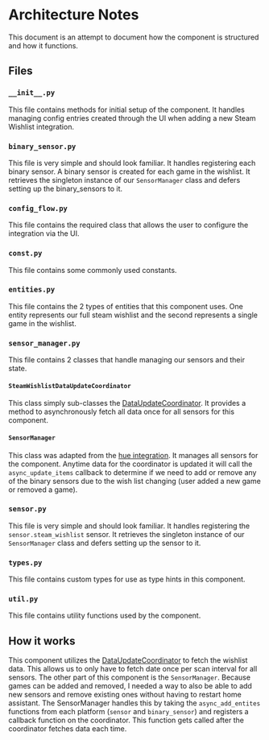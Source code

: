 # Architecture Notes

This document is an attempt to document how the component is structured and
how it functions.

## Files

### `__init__.py`

This file contains methods for initial setup of the component.  It handles
managing config entries created through the UI when adding a new Steam Wishlist
integration.

### `binary_sensor.py`

This file is very simple and should look familiar.  It handles registering each
binary sensor.  A binary sensor is created for each game in the wishlist.  It
retrieves the singleton instance of our `SensorManager` class and defers setting
up the binary_sensors to it.

### `config_flow.py`

This file contains the required class that allows the user to configure the
integration via the UI.

### `const.py`

This file contains some commonly used constants.

### `entities.py`

This file contains the 2 types of entities that this component uses.  One entity
represents our full steam wishlist and the second represents a single game in
the wishlist.

### `sensor_manager.py`

This file contains 2 classes that handle managing our sensors and their state.

#### `SteamWishlistDataUpdateCoordinator`

This class simply sub-classes the [DataUpdateCoordinator](https://developers.home-assistant.io/docs/integration_fetching_data/#coordinated-single-api-poll-for-data-for-all-entities).
It provides a method to asynchronously fetch all data once for all sensors for
this component.

#### `SensorManager`

This class was adapted from the [hue integration](https://github.com/home-assistant/core/blob/master/homeassistant/components/hue/sensor_base.py).
It manages all sensors for the component.  Anytime data for the coordinator is
updated it will call the `async_update_items` callback to determine if we need
to add or remove any of the binary sensors due to the wish list changing (user
added a new game or removed a game).

### `sensor.py`

This file is very simple and should look familiar.  It handles registering the
`sensor.steam_wishlist` sensor.  It retrieves the singleton instance of our
`SensorManager` class and defers setting up the sensor to it.

### `types.py`

This file contains custom types for use as type hints in this component.

### `util.py`

This file contains utility functions used by the component.

## How it works

This component utilizes the [DataUpdateCoordinator](https://developers.home-assistant.io/docs/integration_fetching_data/#coordinated-single-api-poll-for-data-for-all-entities)
to fetch the wishlist data.  This allows us to only have to fetch date once
per scan interval for all sensors.  The other part of this component is the
`SensorManager`.  Because games can be added and removed, I needed a way to also
be able to add new sensors and remove existing ones without having to restart
home assistant.  The SensorManager handles this by taking the `async_add_entites`
functions from each platform (`sensor` and `binary_sensor`) and registers a
callback function on the coordinator.  This function gets called after the
coordinator fetches data each time.
